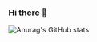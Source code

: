 ### Hi there 👋

![Anurag's GitHub stats](https://github-readme-stats.vercel.app/api?username=claytonrothschild&count_private=true&show_icons=true&include_all_commits)

